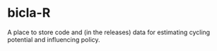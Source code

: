 # bicla-R

A place to store code and (in the releases) data for estimating cycling potential and influencing policy.
